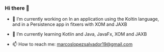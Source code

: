 ### Hi there 👋

- 🔭 I’m currently working on In an application using the Koltin language, and in a Persistence app in fitxers with XOM and JAXB
- 🌱 I’m currently learning Kotlin and Java, JavaFx, XOM and JAXB

- 📫 How to reach me: marcoslopezsalvador19@gmail.com
